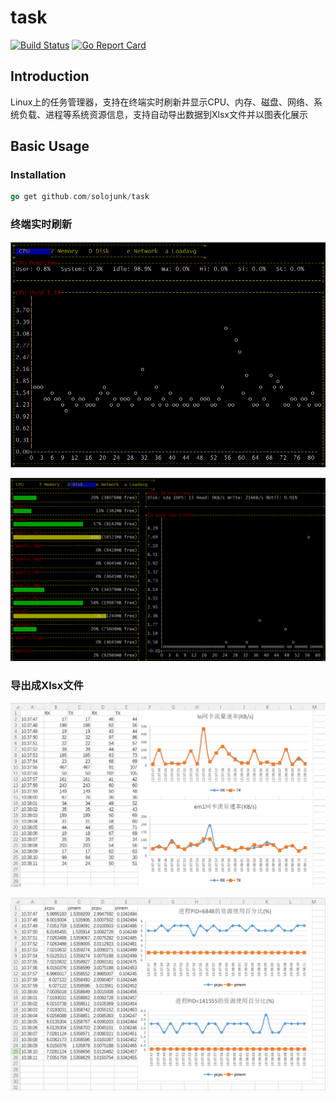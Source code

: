 # task

[![Build Status](https://travis-ci.org/solojunk/task.svg?branch=master)](https://travis-ci.org/solojunk/task)
[![Go Report Card](https://goreportcard.com/badge/github.com/solojunk/task)](https://goreportcard.com/report/github.com/solojunk/task)

## Introduction

Linux上的任务管理器，支持在终端实时刷新并显示CPU、内存、磁盘、网络、系统负载、进程等系统资源信息，支持自动导出数据到Xlsx文件并以图表化展示

## Basic Usage

### Installation

```go
go get github.com/solojunk/task
```

### 终端实时刷新

![Task](./images/task_CPU.png "Task")

![Task](./images/task_Disk.png "Task")

### 导出成Xlsx文件

![Task](./images/task_Network.png "Task")

![Task](./images/task_Process.png "Task")

